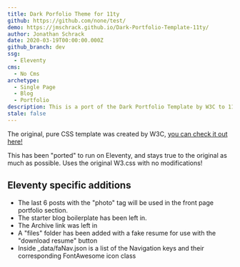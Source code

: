 ```yaml
---
title: Dark Porfolio Theme for 11ty
github: https://github.com/none/test/
demo: https://jmschrack.github.io/Dark-Portfolio-Template-11ty/
author: Jonathan Schrack
date: 2020-03-19T00:00:00.000Z
github_branch: dev
ssg:
  - Eleventy
cms:
  - No Cms
archetype:
  - Single Page
  - Blog
  - Portfolio
description: This is a port of the Dark Portfolio Template by W3C to 11ty!
stale: false
---
```


The original, pure CSS template was created by W3C, [you can check it out here!](https://www.w3schools.com/w3css/tryw3css_templates_dark_portfolio.htm)

This has been "ported" to run on Eleventy, and stays true to the original as much as possible.
Uses the original W3.css with no modifications!

## Eleventy specific additions
- The last 6 posts with the "photo" tag will be used in the front page portfolio section.
- The starter blog boilerplate has been left in.
- The Archive link was left in
- A "files" folder has been added with a fake resume for use with the "download resume" button
- Inside _data/faNav.json is a list of the Navigation keys and their corresponding FontAwesome icon class

